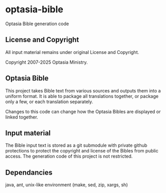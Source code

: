 # optasia-bible
Optasia Bible generation code

## License and Copyright
All input material remains under original License and Copyright.

Copyright 2007-2025 Optasia Ministry.

## Optasia Bible

This project takes Bible text from various sources and outputs them into a uniform format.  It is able to package all translations together, or package only a few, or each translation separately.

Changes to this code can change how the Optasia Bibles are displayed or linked together.

## Input material

The Bible input text is stored as a git submodule with private github protections to protect the copyright and license of the Bibles from public access.  The generation code of this project is not restricted.

## Dependancies

java, ant, unix-like environment (make, sed, zip, xargs, sh)

